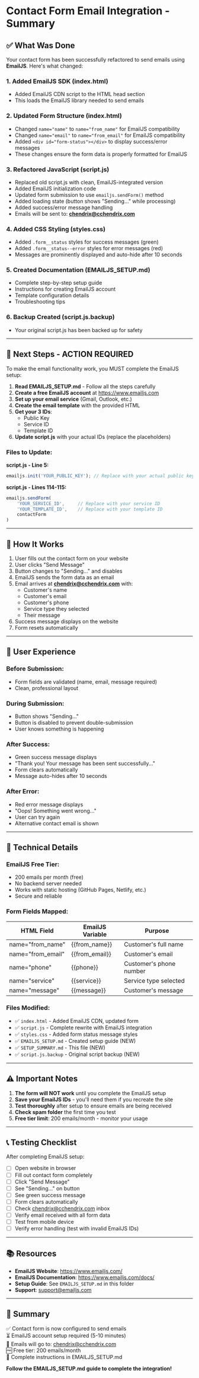 # Contact Form Email Integration - Summary

## ✅ What Was Done

Your contact form has been successfully refactored to send emails using **EmailJS**. Here's what changed:

### 1. **Added EmailJS SDK** (index.html)
- Added EmailJS CDN script to the HTML head section
- This loads the EmailJS library needed to send emails

### 2. **Updated Form Structure** (index.html)
- Changed `name="name"` to `name="from_name"` for EmailJS compatibility
- Changed `name="email"` to `name="from_email"` for EmailJS compatibility
- Added `<div id="form-status"></div>` to display success/error messages
- These changes ensure the form data is properly formatted for EmailJS

### 3. **Refactored JavaScript** (script.js)
- Replaced old script.js with clean, EmailJS-integrated version
- Added EmailJS initialization code
- Updated form submission to use `emailjs.sendForm()` method
- Added loading state (button shows "Sending..." while processing)
- Added success/error message handling
- Emails will be sent to: **chendrix@cchendrix.com**

### 4. **Added CSS Styling** (styles.css)
- Added `.form__status` styles for success messages (green)
- Added `.form__status--error` styles for error messages (red)
- Messages are prominently displayed and auto-hide after 10 seconds

### 5. **Created Documentation** (EMAILJS_SETUP.md)
- Complete step-by-step setup guide
- Instructions for creating EmailJS account
- Template configuration details
- Troubleshooting tips

### 6. **Backup Created** (script.js.backup)
- Your original script.js has been backed up for safety

---

## 🚀 Next Steps - ACTION REQUIRED

To make the email functionality work, you MUST complete the EmailJS setup:

1. **Read EMAILJS_SETUP.md** - Follow all the steps carefully
2. **Create a free EmailJS account** at https://www.emailjs.com
3. **Set up your email service** (Gmail, Outlook, etc.)
4. **Create the email template** with the provided HTML
5. **Get your 3 IDs**:
   - Public Key
   - Service ID
   - Template ID
6. **Update script.js** with your actual IDs (replace the placeholders)

### Files to Update:

**script.js - Line 5:**
```javascript
emailjs.init('YOUR_PUBLIC_KEY'); // Replace with your actual public key
```

**script.js - Lines 114-115:**
```javascript
emailjs.sendForm(
    'YOUR_SERVICE_ID',     // Replace with your service ID
    'YOUR_TEMPLATE_ID',    // Replace with your template ID
    contactForm
)
```

---

## 📧 How It Works

1. User fills out the contact form on your website
2. User clicks "Send Message"
3. Button changes to "Sending..." and disables
4. EmailJS sends the form data as an email
5. Email arrives at **chendrix@cchendrix.com** with:
   - Customer's name
   - Customer's email
   - Customer's phone
   - Service type they selected
   - Their message
6. Success message displays on the website
7. Form resets automatically

---

## 🎨 User Experience

### Before Submission:
- Form fields are validated (name, email, message required)
- Clean, professional layout

### During Submission:
- Button shows "Sending..."
- Button is disabled to prevent double-submission
- User knows something is happening

### After Success:
- Green success message displays
- "Thank you! Your message has been sent successfully..."
- Form clears automatically
- Message auto-hides after 10 seconds

### After Error:
- Red error message displays
- "Oops! Something went wrong..."
- User can try again
- Alternative contact email is shown

---

## 🔧 Technical Details

### EmailJS Free Tier:
- 200 emails per month (free)
- No backend server needed
- Works with static hosting (GitHub Pages, Netlify, etc.)
- Secure and reliable

### Form Fields Mapped:
| HTML Field | EmailJS Variable | Purpose |
|-----------|-----------------|---------|
| name="from_name" | {{from_name}} | Customer's full name |
| name="from_email" | {{from_email}} | Customer's email |
| name="phone" | {{phone}} | Customer's phone number |
| name="service" | {{service}} | Service type selected |
| name="message" | {{message}} | Customer's message |

### Files Modified:
- ✅ `index.html` - Added EmailJS CDN, updated form
- ✅ `script.js` - Complete rewrite with EmailJS integration
- ✅ `styles.css` - Added form status message styles
- ✅ `EMAILJS_SETUP.md` - Created setup guide (NEW)
- ✅ `SETUP_SUMMARY.md` - This file (NEW)
- ✅ `script.js.backup` - Original script backup (NEW)

---

## ⚠️ Important Notes

1. **The form will NOT work** until you complete the EmailJS setup
2. **Save your EmailJS IDs** - you'll need them if you recreate the site
3. **Test thoroughly** after setup to ensure emails are being received
4. **Check spam folder** the first time you test
5. **Free tier limit**: 200 emails/month - monitor your usage

---

## 📞 Testing Checklist

After completing EmailJS setup:

- [ ] Open website in browser
- [ ] Fill out contact form completely
- [ ] Click "Send Message"
- [ ] See "Sending..." on button
- [ ] See green success message
- [ ] Form clears automatically
- [ ] Check chendrix@cchendrix.com inbox
- [ ] Verify email received with all form data
- [ ] Test from mobile device
- [ ] Verify error handling (test with invalid EmailJS IDs)

---

## 📚 Resources

- **EmailJS Website**: https://www.emailjs.com/
- **EmailJS Documentation**: https://www.emailjs.com/docs/
- **Setup Guide**: See `EMAILJS_SETUP.md` in this folder
- **Support**: support@emailjs.com

---

## 🎯 Summary

✅ Contact form is now configured to send emails  
⏳ EmailJS account setup required (5-10 minutes)  
📧 Emails will go to: chendrix@cchendrix.com  
🆓 Free tier: 200 emails/month  
📝 Complete instructions in EMAILJS_SETUP.md  

**Follow the EMAILJS_SETUP.md guide to complete the integration!**

